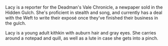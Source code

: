 Lacy is a reporter for the Deadman's Vale Chronicle, a newpaper sold in the Hidden Gulch. She's proficient in stealth and song, and currently has a deal with the Weft to write their exposé once they've finished their business in the gulch.

Lacy is a young adult kithkin with auburn hair and gray eyes. She carries around a notepad and quill, as well as a lute in case she gets into a pinch.
